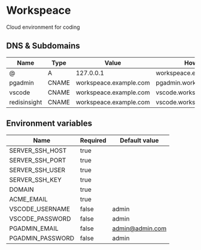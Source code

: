 # Workspeace

Cloud environment for coding

## DNS & Subdomains

| **Name**       | **Type** | **Value**              | **How to access**              |
| -------------- | -------- | ---------------------- | ------------------------------ |
| @              | A        | 127.0.0.1              | workspeace.example.com         |
| pgadmin        | CNAME    | workspeace.example.com | pgadmin.workspeace.example.com |
| vscode         | CNAME    | workspeace.example.com | vscode.workspeace.example.com  |
| redisinsight   | CNAME    | workspeace.example.com | vscode.workspeace.example.com  |

## Environment variables

| **Name**          | **Required**  | **Default value** |
| ----------------- | ------------- | ----------------- |
| SERVER_SSH_HOST   | true          |                   |
| SERVER_SSH_PORT   | true          |                   |
| SERVER_SSH_USER   | true          |                   |
| SERVER_SSH_KEY    | true          |                   |
| DOMAIN            | true          |                   |
| ACME_EMAIL        | true          |                   |
| VSCODE_USERNAME   | false         | admin             |
| VSCODE_PASSWORD   | false         | admin             |
| PGADMIN_EMAIL     | false         | admin@admin.com   |
| PGADMIN_PASSWORD  | false         | admin             |
